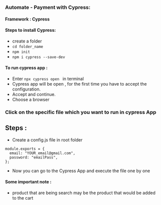 ### Automate - Payment with Cypress:

#### Framework : Cypress

#### Steps to install Cypress:

- create a folder
- `cd folder_name`
- `npm init`
- `npm i cypress --save-dev`

#### To run cypress app :

- Enter `npx cypress open ` in terminal
- Cypress app will be open , for the first time you have to accept the configuration.
- Accept and continue.
- Choose a browser

### Click on the specific file which you want to run in cypress App

## Steps :

- Create a config.js file in root folder

```
module.exports = {
  email: "YOUR_email@gmail.com",
  password: "emailPass",
};
```

- Now you can go to the Cypress App and execute the file one by one

#### Some important note :

- product that are being search may be the product that would be added to the cart
